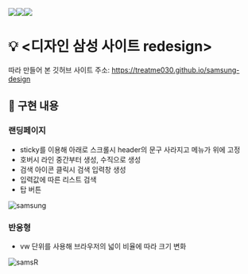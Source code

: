 <img src="https://img.shields.io/badge/javascript-F7DF1E?style=for-the-badge&logo=javascript&logoColor=black"><img src="https://img.shields.io/badge/html-E34F26?style=for-the-badge&logo=html5&logoColor=white"><img src="https://img.shields.io/badge/css-1572B6?style=for-the-badge&logo=css3&logoColor=white">


# 💡 <디자인 삼성 사이트 redesign>
따라 만들어 본 깃허브 사이트 주소: https://treatme030.github.io/samsung-design

## 🎨 구현 내용
### 랜딩페이지
  - sticky를 이용해 아래로 스크롤시 header의 문구 사라지고 메뉴가 위에 고정
  - 호버시 라인 중간부터 생성, 수직으로 생성
  - 검색 아이콘 클릭시 검색 입력창 생성
  - 입력값에 따른 리스트 검색
  - 탑 버튼
 
 ![samsung](https://user-images.githubusercontent.com/74355328/147220942-8f781b2a-a292-4106-9019-80a1f3e97f06.gif)
 
 ### 반응형
  - vw 단위를 사용해 브라우저의 넓이 비율에 따라 크기 변화

 ![samsR](https://user-images.githubusercontent.com/74355328/147218223-a7784bb7-f204-4cde-9b02-c6b3e74b298a.gif)


